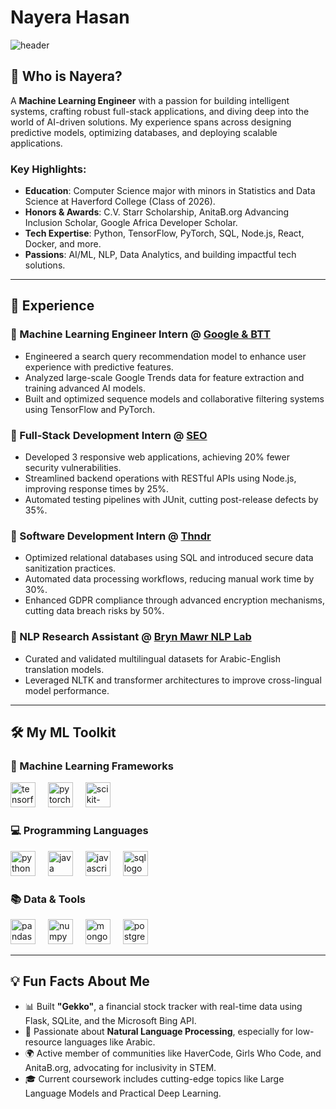 # Nayera Hasan

![header](https://github.com/user-attachments/assets/75ca872e-f3d6-4c7b-bcbc-17c5be2aa42d)

## 📮 Who is Nayera?

A **Machine Learning Engineer** with a passion for building intelligent systems, crafting robust full-stack applications, and diving deep into the world of AI-driven solutions. My experience spans across designing predictive models, optimizing databases, and deploying scalable applications.

### Key Highlights:
- **Education**: Computer Science major with minors in Statistics and Data Science at Haverford College (Class of 2026).
- **Honors & Awards**: C.V. Starr Scholarship, AnitaB.org Advancing Inclusion Scholar, Google Africa Developer Scholar.
- **Tech Expertise**: Python, TensorFlow, PyTorch, SQL, Node.js, React, Docker, and more.
- **Passions**: AI/ML, NLP, Data Analytics, and building impactful tech solutions.

---

## 👔 Experience

### 🔹 Machine Learning Engineer Intern @ [Google & BTT](https://google.com)
- Engineered a search query recommendation model to enhance user experience with predictive features.
- Analyzed large-scale Google Trends data for feature extraction and training advanced AI models.
- Built and optimized sequence models and collaborative filtering systems using TensorFlow and PyTorch.

### 🔹 Full-Stack Development Intern @ [SEO](https://www.seo-usa.org)
- Developed 3 responsive web applications, achieving 20% fewer security vulnerabilities.
- Streamlined backend operations with RESTful APIs using Node.js, improving response times by 25%.
- Automated testing pipelines with JUnit, cutting post-release defects by 35%.

### 🔹 Software Development Intern @ [Thndr](https://thndr.app)
- Optimized relational databases using SQL and introduced secure data sanitization practices.
- Automated data processing workflows, reducing manual work time by 30%.
- Enhanced GDPR compliance through advanced encryption mechanisms, cutting data breach risks by 50%.

### 🔹 NLP Research Assistant @ [Bryn Mawr NLP Lab](https://brynmawr.edu)
- Curated and validated multilingual datasets for Arabic-English translation models.
- Leveraged NLTK and transformer architectures to improve cross-lingual model performance.

---

## 🛠️ My ML Toolkit

### 🤖 Machine Learning Frameworks
<div align="left">
  <img src="https://cdn.jsdelivr.net/gh/devicons/devicon/icons/tensorflow/tensorflow-original.svg" height="40" alt="tensorflow logo" />
  <img width="12" />
  <img src="https://cdn.jsdelivr.net/gh/devicons/devicon/icons/pytorch/pytorch-original.svg" height="40" alt="pytorch logo" />
  <img width="12" />
  <img src="https://cdn.jsdelivr.net/gh/devicons/devicon/icons/scikit-learn/scikit-learn-original.svg" height="40" alt="scikit-learn logo" />
</div>

### 💻 Programming Languages
<div align="left">
  <img src="https://cdn.jsdelivr.net/gh/devicons/devicon/icons/python/python-original.svg" height="40" alt="python logo" />
  <img width="12" />
  <img src="https://cdn.jsdelivr.net/gh/devicons/devicon/icons/java/java-original.svg" height="40" alt="java logo" />
  <img width="12" />
  <img src="https://cdn.jsdelivr.net/gh/devicons/devicon/icons/javascript/javascript-original.svg" height="40" alt="javascript logo" />
  <img width="12" />
  <img src="https://cdn.jsdelivr.net/gh/devicons/devicon/icons/sql/sql-original.svg" height="40" alt="sql logo" />
</div>

### 📚 Data & Tools
<div align="left">
  <img src="https://cdn.jsdelivr.net/gh/devicons/devicon/icons/pandas/pandas-original.svg" height="40" alt="pandas logo" />
  <img width="12" />
  <img src="https://cdn.jsdelivr.net/gh/devicons/devicon/icons/numpy/numpy-original.svg" height="40" alt="numpy logo" />
  <img width="12" />
  <img src="https://cdn.jsdelivr.net/gh/devicons/devicon/icons/mongodb/mongodb-original.svg" height="40" alt="mongodb logo" />
  <img width="12" />
  <img src="https://cdn.jsdelivr.net/gh/devicons/devicon/icons/postgresql/postgresql-original.svg" height="40" alt="postgresql logo" />
</div>

---

## 💡 Fun Facts About Me

- 📊 Built **"Gekko"**, a financial stock tracker with real-time data using Flask, SQLite, and the Microsoft Bing API.
- 🧠 Passionate about **Natural Language Processing**, especially for low-resource languages like Arabic.
- 🌍 Active member of communities like HaverCode, Girls Who Code, and AnitaB.org, advocating for inclusivity in STEM.
- 🎓 Current coursework includes cutting-edge topics like Large Language Models and Practical Deep Learning.
